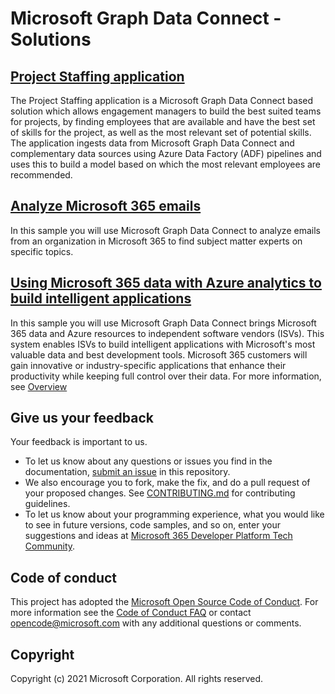 # Microsoft Graph Data Connect - Solutions

## [Project Staffing application](solutions/projectstaffing/README.MD)

The Project Staffing application is a Microsoft Graph Data Connect based solution which allows engagement managers 
to build the best suited teams for projects, by finding employees that are available and have the best set of skills 
for the project, as well as the most relevant set of potential skills.  
The application ingests data from Microsoft Graph Data Connect and complementary data sources using Azure Data Factory (ADF)
pipelines and uses this to build a model based on which the most relevant employees are recommended.

## [Analyze Microsoft 365 emails](solutions/moveO365datatoazure/README.md)

In this sample you will use Microsoft Graph Data Connect to analyze emails from an organization in Microsoft 365 to find subject matter experts on specific topics.

## [Using Microsoft 365 data with Azure analytics to build intelligent applications](solutions/whoknowswho/README.md)

In this sample you will use Microsoft Graph Data Connect brings Microsoft 365 data and Azure resources to independent software vendors (ISVs). This system enables ISVs to build intelligent applications with Microsoft's most valuable data and best development tools. Microsoft 365 customers will gain innovative or industry-specific applications that enhance their productivity while keeping full control over their data. For more information, see [Overview](https://github.com/OfficeDev/MS-Graph-Data-Connect/wiki)

## Give us your feedback

Your feedback is important to us.

- To let us know about any questions or issues you find in the documentation, [submit an issue](https://github.com/microsoftgraph/dataconnect-solutions/issues) in this repository.
- We also encourage you to fork, make the fix, and do a pull request of your proposed changes. See [CONTRIBUTING.md](CONTRIBUTING.md) for contributing guidelines.
- To let us know about your programming experience, what you would like to see in future versions, code samples, and so on, enter your suggestions and ideas at [Microsoft 365 Developer Platform Tech Community](https://techcommunity.microsoft.com/t5/microsoft-365-developer-platform/idb-p/Microsoft365DeveloperPlatform/label-name/Microsoft%20Graph).

## Code of conduct

This project has adopted the [Microsoft Open Source Code of Conduct](https://opensource.microsoft.com/codeofconduct/). For more information see the [Code of Conduct FAQ](https://opensource.microsoft.com/codeofconduct/faq/) or contact [opencode@microsoft.com](mailto:opencode@microsoft.com) with any additional questions or comments.

## Copyright

Copyright (c) 2021 Microsoft Corporation. All rights reserved.
